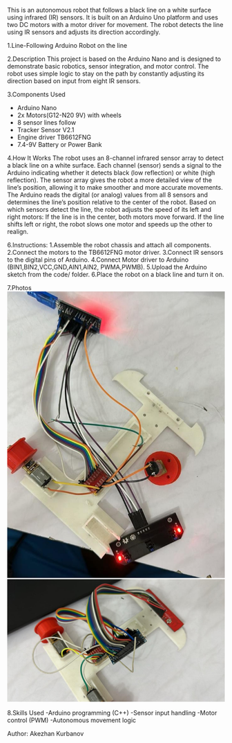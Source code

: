 This is an autonomous robot that follows a black line on a white surface using infrared (IR) sensors. It is built on an Arduino Uno platform and uses two DC motors with a motor driver for movement. The robot detects the line using IR sensors and adjusts its direction accordingly.

1.Line-Following Arduino Robot on the line

2.Description
This project is based on the Arduino Nano and is designed to demonstrate basic robotics, sensor integration, and motor control. The robot uses simple logic to stay on the path by constantly adjusting its direction based on input from eight IR sensors.

3.Components Used
- Arduino Nano
- 2x Motors(G12-N20 9V) with wheels
- 8 sensor lines follow
- Tracker Sensor V2.1
- Engine driver TB6612FNG
- 7.4-9V Battery or Power Bank

4.How It Works
The robot uses an 8-channel infrared sensor array to detect a black line on a white surface.
Each channel (sensor) sends a signal to the Arduino indicating whether it detects black (low reflection) or white (high reflection).
The sensor array gives the robot a more detailed view of the line’s position, allowing it to make smoother and more accurate movements.
The Arduino reads the digital (or analog) values from all 8 sensors and determines the line’s position relative to the center of the robot.
Based on which sensors detect the line, the robot adjusts the speed of its left and right motors:
If the line is in the center, both motors move forward.
If the line shifts left or right, the robot slows one motor and speeds up the other to realign.     

6.Instructions:
1.Assemble the robot chassis and attach all components.
2.Connect the motors to the TB6612FNG motor driver.
3.Connect IR sensors to the digital pins of Arduino.
4.Connect Motor driver to Arduino (BIN1,BIN2,VCC,GND,AIN1,AIN2, PWMA,PWMB).
5.Upload the Arduino sketch from the code/ folder.
6.Place the robot on a black line and turn it on.

7.Photos
![Arduino Robot1](https://github.com/Akez76/Arduino-Robot/blob/main/hgl06ktw.png)
![Arduino Robot2](https://github.com//Akez76/Arduino-Robot/blob/main/robot2.jpeg)


8.Skills Used
-Arduino programming (C++)
-Sensor input handling
-Motor control (PWM)
-Autonomous movement logic

Author:
Akezhan Kurbanov
